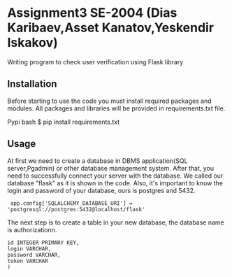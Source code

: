 # Assignment3 SE-2004 (Dias Karibaev,Asset Kanatov,Yeskendir Iskakov)

Writing program to check user verification using Flask library

## Installation
Before starting to use the code you must install required packages and modules. All packages and libraries will be provided in requirements.txt file.

Pypi
bash
$ pip install requirements.txt

## Usage

At first we need to create a database in DBMS application(SQL server,Pgadmin) or other database management system. After that, you need to successfully connect your server with the database. We called our database "flask" as it is shown in the code. Also, it's important to know the login and password of your database, ours is postgres and 5432.

```  app.config['SQLALCHEMY_DATABASE_URI'] = 'postgresql://postgres:5432@localhost/flask' ```

The next step is to create a table in your new database, the database name is authorizationn.
``` CREATE TABLE authorization (
id INTEGER PRIMARY KEY, 
login VARCHAR,
password VARCHAR,
token VARCHAR
) 
```
